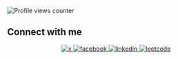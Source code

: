 ![Profile views counter](https://komarev.com/ghpvc/?username=amineleghouil&&style=flat-square)

## Connect with me

<div align="center">
  <a href="https://x.com/AminLeghouil" target="_blank">
    <img src="https://img.shields.io/badge/X-%23000000.svg?&style=for-the-badge&logo=x&logoColor=white" alt="x" style="margin-bottom: 5px;" />
  </a>
    <a href="https://www.facebook.com/mouhamedamin.leghouil.79zzb/" target="_blank">
    <img src="https://img.shields.io/badge/facebook-%232E87FB.svg?&style=for-the-badge&logo=facebook&logoColor=white" alt="facebook" style="margin-bottom: 5px;" />
  </a>
  <a href="https://www.linkedin.com/in/amine-leghouil/" target="_blank">
    <img src="https://img.shields.io/badge/linkedin-%231E77B5.svg?&style=for-the-badge&logo=linkedin&logoColor=white" alt="linkedin" style="margin-bottom: 5px;" />
  </a>
  <a href="https://leetcode.com/u/amineleghouil/" target="_blank">
    <img src="https://img.shields.io/badge/leetcode-%23FFA116.svg?&style=for-the-badge&logo=leetcode&logoColor=white" alt="leetcode" style="margin-bottom: 5px;" />
  </a>

</div>
<!--
**amineleghouil/amineleghouil** is a ✨ _special_ ✨ repository because its `README.md` (this file) appears on your GitHub profile.

Here are some ideas to get you started:

- 🔭 I’m currently working on ...
- 🌱 I’m currently learning ...
- 👯 I’m looking to collaborate on ...
- 🤔 I’m looking for help with ...
- 💬 Ask me about ...
- 📫 How to reach me: ...
- 😄 Pronouns: ...
- ⚡ Fun fact: ...
-->
